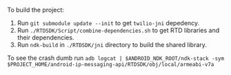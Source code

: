 To build the project:

1. Run `git submodule update --init` to get `twilio-jni` depedency.
2. Run `./RTDSDK/Script/combine-dependencies.sh` to get RTD libraries and their dependencies.
3. Run `ndk-build` in `./RTDSDK/jni` directory to build the shared library.



To see the crash dumb run `adb logcat | $ANDROID_NDK_ROOT/ndk-stack -sym $PROJECT_HOME/android-ip-messaging-api/RTDSDK/obj/local/armeabi-v7a`
